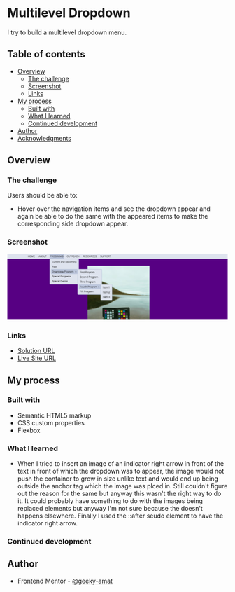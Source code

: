 # Multilevel Dropdown

I try to build a multilevel dropdown menu. 

## Table of contents

- [Overview](#overview)
  - [The challenge](#the-challenge)
  - [Screenshot](#screenshot)
  - [Links](#links)
- [My process](#my-process)
  - [Built with](#built-with)
  - [What I learned](#what-i-learned)
  - [Continued development](#continued-development)
- [Author](#author)
- [Acknowledgments](#acknowledgments)

## Overview

### The challenge

Users should be able to:

- Hover over the navigation items and see the dropdown appear and again be able to do the same with the appeared items to make the corresponding side dropdown appear. 

### Screenshot

![](./screenshot.png)


### Links

- [Solution URL](https://github.com/geeky-amat/social-proof-section-master)
- [Live Site URL](https://geeky-amat.github.io/social-proof-section-master/)

## My process

### Built with

- Semantic HTML5 markup
- CSS custom properties
- Flexbox

### What I learned

- When I tried to insert an image of an indicator right arrow in front of the text in front of which the dropdown was to appear, the image would not push the container to grow in size unlike text and would end up being outside the anchor tag which the image was plced in. Still couldn't figure out the reason for the same but anyway this wasn't the right way to do it. It could probably have something to do with the images being replaced elements but anyway I'm not sure because the doesn't happens elsewhere. Finally I used the ::after seudo element to have the indicator right arrow.

### Continued development



## Author

- Frontend Mentor - [@geeky-amat](https://www.frontendmentor.io/profile/geeky-amat)


